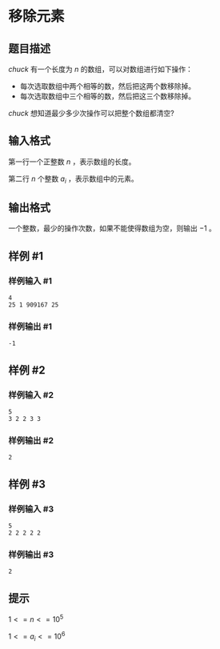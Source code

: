 # 移除元素

## 题目描述

$chuck$ 有一个长度为 $n$ 的数组，可以对数组进行如下操作：
- 每次选取数组中两个相等的数，然后把这两个数移除掉。
- 每次选取数组中三个相等的数，然后把这三个数移除掉。

$chuck$ 想知道最少多少次操作可以把整个数组都清空?

## 输入格式

第一行一个正整数 $n$ ，表示数组的长度。

第二行 $n$ 个整数 $a_i$ ，表示数组中的元素。

## 输出格式

一个整数，最少的操作次数，如果不能使得数组为空，则输出 $-1$ 。

## 样例 #1

### 样例输入 #1

```
4
25 1 909167 25
```

### 样例输出 #1

```
-1
```

## 样例 #2

### 样例输入 #2

```
5
3 2 2 3 3
```

### 样例输出 #2

```
2
```

## 样例 #3

### 样例输入 #3

```
5
2 2 2 2 2
```

### 样例输出 #3

```
2
```

## 提示

$1<=n<=10^5$

$1<=a_i<=10^6$